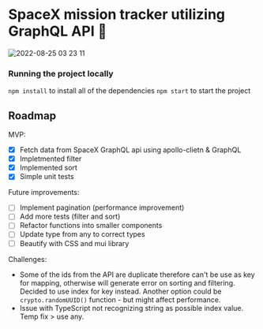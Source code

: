 # SpaceX mission tracker utilizing GraphQL API 🚀
![2022-08-25 03 23 11](https://user-images.githubusercontent.com/40623643/186641326-800858cb-382f-4fe5-93fd-970aecf2d12d.gif)

### Running the project locally
`npm install` to install all of the dependencies
`npm start` to start the project

## Roadmap

MVP: 
- [x] Fetch data from SpaceX GraphQL api using apollo-clietn & GraphQL
- [x] Impletmented filter 
- [x] Implemented sort 
- [x] Simple unit tests

Future improvements:
- [ ] Implement pagination (performance improvement)
- [ ] Add more tests (filter and sort)
- [ ] Refactor functions into smaller components
- [ ] Update type from any to correct types
- [ ] Beautify with CSS and mui library

Challenges: 
- Some of the ids from the API are duplicate therefore can't be use as key for mapping, otherwise will generate error on sorting and filtering. Decided to use index for key instead. Another option could be `crypto.randomUUID()` function - but might affect performance. 
- Issue with TypeScript not recognizing string as possible index value. Temp fix > use any. 
